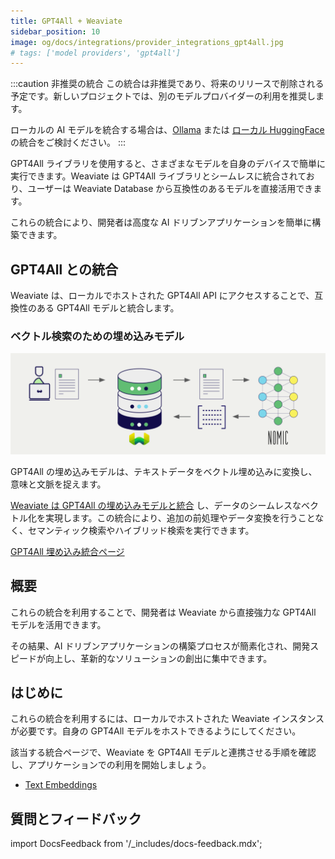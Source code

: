 ```yaml
---
title: GPT4All + Weaviate
sidebar_position: 10
image: og/docs/integrations/provider_integrations_gpt4all.jpg
# tags: ['model providers', 'gpt4all']
---
```


<!-- Note: for images, use https://docs.google.com/presentation/d/15opIcJuaIjEEcs_1Zm8B6pccox2p7_MHSjCnRv4dPfU/edit?usp=sharing -->

:::caution 非推奨の統合
この統合は非推奨であり、将来のリリースで削除される予定です。新しいプロジェクトでは、別のモデルプロバイダーの利用を推奨します。

ローカルの AI モデルを統合する場合は、[Ollama](../ollama/index.md) または [ローカル HuggingFace](../huggingface/index.md) の統合をご検討ください。
:::

GPT4All ライブラリを使用すると、さまざまなモデルを自身のデバイスで簡単に実行できます。Weaviate は GPT4All ライブラリとシームレスに統合されており、ユーザーは Weaviate Database から互換性のあるモデルを直接活用できます。

これらの統合により、開発者は高度な AI ドリブンアプリケーションを簡単に構築できます。

## GPT4All との統合

Weaviate は、ローカルでホストされた GPT4All API にアクセスすることで、互換性のある GPT4All モデルと統合します。

### ベクトル検索のための埋め込みモデル

![Embedding integration illustration](../_includes/integration_gpt4all_embedding.png)

GPT4All の埋め込みモデルは、テキストデータをベクトル埋め込みに変換し、意味と文脈を捉えます。

[Weaviate は GPT4All の埋め込みモデルと統合](./embeddings.md) し、データのシームレスなベクトル化を実現します。この統合により、追加の前処理やデータ変換を行うことなく、セマンティック検索やハイブリッド検索を実行できます。

[GPT4All 埋め込み統合ページ](./embeddings.md)

## 概要

これらの統合を利用することで、開発者は Weaviate から直接強力な GPT4All モデルを活用できます。

その結果、AI ドリブンアプリケーションの構築プロセスが簡素化され、開発スピードが向上し、革新的なソリューションの創出に集中できます。

## はじめに

これらの統合を利用するには、ローカルでホストされた Weaviate インスタンスが必要です。自身の GPT4All モデルをホストできるようにしてください。

該当する統合ページで、Weaviate を GPT4All モデルと連携させる手順を確認し、アプリケーションでの利用を開始しましょう。

- [Text Embeddings](./embeddings.md)

## 質問とフィードバック

import DocsFeedback from '/_includes/docs-feedback.mdx';

<DocsFeedback/>

